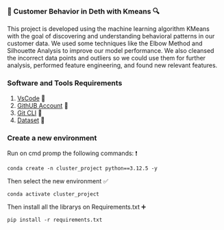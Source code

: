 ### 🧠 Customer Behavior in Deth with Kmeans 🔍

This project is developed using the machine learning algorithm KMeans with the goal of discovering and understanding behavioral patterns in our customer data. We used some techniques like the Elbow Method and Silhouette Analysis to improve our model performance. We also cleansed the incorrect data points and outliers so we could use them for further analysis, performed feature engineering, and found new relevant features.


### Software and Tools Requirements

1. [VsCode](https://code.visualstudio.com/) :link:
2. [GithUB Account](https://github.com/) :link:
3. [Git CLI](https://git-scm.com/book/en/v2/Getting-Started-The-Command-Line) :link:
4. [Dataset](https://archive.ics.uci.edu/dataset/502/online+retail+ii) :link:

### Create a new environment

Run on cmd promp the following commands: :heavy_exclamation_mark:

```
conda create -n cluster_project python==3.12.5 -y
```
Then select the new environment :white_check_mark:
```
conda activate cluster_project 
```

Then install all the librarys on Requirements.txt  :heavy_plus_sign:

```
pip install -r requirements.txt
```